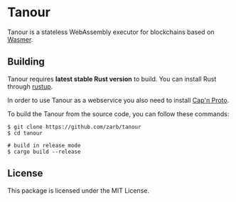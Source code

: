 # Tanour

Tanour is a stateless WebAssembly executor for blockchains based on [Wasmer](https://wasmer.io/).


## Building

Tanour requires **latest stable Rust version** to build. You can install Rust through [rustup](https://www.rustup.rs/).

In order to use Tanour as a webservice you also need to install [Cap'n Proto](https://capnproto.org/install.html).

To build the Tanour from the source code, you can follow these commands:

```
$ git clone https://github.com/zarb/tanour
$ cd tanour

# build in release mode
$ cargo build --release
```



## License

This package is licensed under the MIT License.
